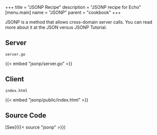 +++
title = "JSONP Recipe"
description = "JSONP recipe for Echo"
[menu.main]
  name = "JSONP"
  parent = "cookbook"
+++

JSONP is a method that allows cross-domain server calls. You can read more about it at the JSON versus JSONP Tutorial.

## Server

`server.go`

{{< embed "jsonp/server.go" >}}

## Client

`index.html`

{{< embed "jsonp/public/index.html" >}}

## Source Code

[See]({{< source "jsonp" >}})